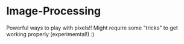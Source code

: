# Image-Processing
Powerful ways to play with pixels!! Might require some "tricks" to get working properly (experimemtal!) :)
